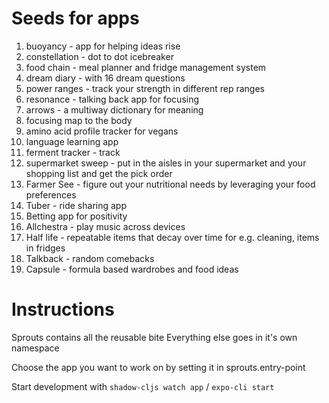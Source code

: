 # Seeds for apps

1. buoyancy - app for helping ideas rise
2. constellation - dot to dot icebreaker
3. food chain - meal planner and fridge management system
4. dream diary - with 16 dream questions
5. power ranges - track your strength in different rep ranges
6. resonance - talking back app for focusing
7. arrows - a multiway dictionary for meaning
8. focusing map to the body
9. amino acid profile tracker for vegans
10. language learning app
11. ferment tracker - track
12. supermarket sweep - put in the aisles in your supermarket and your shopping list and get the pick order
13. Farmer See - figure out your nutritional needs by leveraging your food preferences
14. Tuber - ride sharing app
15. Betting app for positivity
16. Allchestra - play music across devices
17. Half life - repeatable items that decay over time for e.g. cleaning, items in fridges
18. Talkback - random comebacks
19. Capsule - formula based wardrobes and food ideas

# Instructions

Sprouts contains all the reusable bite
Everything else goes in it's own namespace

Choose the app you want to work on by setting it in sprouts.entry-point

Start development with `shadow-cljs watch app` / `expo-cli start`
